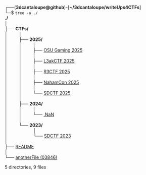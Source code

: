 ┌──(**3dcantaloupe@github**)-[**~/3dcantaloupe/writeUps4CTFs**]<br/>
└─$ `tree -a ./`<br/>
**./**<br/>
│<br/>
├── **CTFs/**<br/>
│  &emsp;&emsp; │<br/>
│  &emsp;&emsp; ├── **2025/**<br/>
│  &emsp;&emsp; │  &emsp;&emsp; │<br/>
│  &emsp;&emsp; │  &emsp;&emsp; ├── [OSU Gaming 2025](OSUGaming2025.html)<br/>
│  &emsp;&emsp; │  &emsp;&emsp; │<br/>
│  &emsp;&emsp; │  &emsp;&emsp; ├── [L3akCTF 2025](L3akCTF2025.html)<br/>
│  &emsp;&emsp; │  &emsp;&emsp; │<br/>
│  &emsp;&emsp; │  &emsp;&emsp; ├── [R3CTF 2025](R3CTF2025.html)<br/>
│  &emsp;&emsp; │  &emsp;&emsp; │<br/>
│  &emsp;&emsp; │  &emsp;&emsp; ├── [NahamCon 2025](NahamCon2025.html)<br/>
│  &emsp;&emsp; │  &emsp;&emsp; │<br/>
│  &emsp;&emsp; │  &emsp;&emsp; └── [SDCTF 2025](SDCTF2025.html)<br/>
│  &emsp;&emsp; │<br/>
│  &emsp;&emsp; ├── **2024/**<br/>
│  &emsp;&emsp; │  &emsp;&emsp; │<br/>
│  &emsp;&emsp; │  &emsp;&emsp; └── [.NaN](https://gail.com/)<br/>
│  &emsp;&emsp; │<br/>
│  &emsp;&emsp; └── **2023/**<br/>
│  &emsp;&emsp;   &emsp;&emsp;&emsp; │<br/>
│  &emsp;&emsp;    &emsp;&emsp;&emsp; └── [SDCTF 2023](SDCTF2023.html)<br/>
│<br/>
├── [README](README.md)<br/>
│<br/>
└── [anotherFile (03846)](anotherFile.html)<br/>

5 directories, 9 files